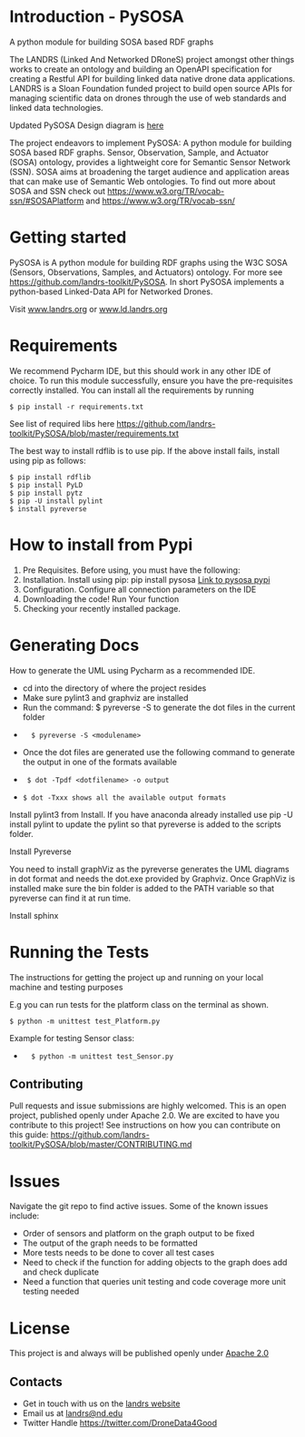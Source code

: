 
# Introduction - PySOSA


A python module for building SOSA  based RDF graphs


The LANDRS (Linked And Networked DRoneS) project amongst other things works to create an ontology and building an OpenAPI specification for creating a Restful API
for building linked data native drone data applications. LANDRS is a Sloan Foundation
funded project to build open source APIs for managing scientific data on drones through the
use of web standards and linked data technologies.

Updated PySOSA Design diagram is [here](https://github.com/landrs-toolkit/PySOSA/blob/master/PySOSA_Design.png)


The project endeavors to implement PySOSA: A python module for building SOSA  based RDF graphs.
Sensor, Observation, Sample, and Actuator (SOSA) ontology, provides a lightweight core for Semantic Sensor Network (SSN).
SOSA aims at broadening the target audience and application areas that can make use of Semantic Web ontologies.
To find out more about SOSA and SSN check out https://www.w3.org/TR/vocab-ssn/#SOSAPlatform  and https://www.w3.org/TR/vocab-ssn/ 

# Getting started

PySOSA is A python module for building RDF graphs using the W3C SOSA (Sensors, Observations, Samples,
and Actuators) ontology. For more see https://github.com/landrs-toolkit/PySOSA. In short PySOSA implements
a python-based Linked-Data API for Networked Drones.

Visit www.landrs.org or www.ld.landrs.org

# Requirements

We recommend Pycharm IDE, but this should work in any other IDE of choice.  To run this module successfully, ensure you have the pre-requisites correctly installed. You can install all the requirements by running
    
    $ pip install -r requirements.txt
    
See list of required libs here https://github.com/landrs-toolkit/PySOSA/blob/master/requirements.txt

The best way to install rdflib is to use pip. If the above install fails, install using pip as follows:
   
    $ pip install rdflib
    $ pip install PyLD
    $ pip install pytz
    $ pip -U install pylint
    $ install pyreverse
    


# How to install from Pypi

1. Pre Requisites. Before using, you must have the following: 
2. Installation. Install using pip: pip install pysosa [Link to pysosa pypi](https://github.com/landrs-toolkit/PySOSA)
3. Configuration. Configure all connection parameters on the IDE
4. Downloading the code! Run Your function
5. Checking your recently installed package.



# Generating Docs

How to generate the UML using Pycharm as a recommended IDE.

* cd into the directory of where the project resides
* Make sure pylint3 and graphviz are installed
* Run the command: $ pyreverse -S <modulename> to generate the dot files in the current folder
*       $ pyreverse -S <modulename>
* Once the dot files are generated use the following command to generate the output in one of the formats available
 *      $ dot -Tpdf <dotfilename> -o output
*     $ dot -Txxx shows all the available output formats

Install pylint3 from Install. If you have anaconda already installed use pip -U install pylint to update the pylint
so that pyreverse is added to the scripts folder.

Install Pyreverse

You need to install graphViz as the pyreverse generates the UML diagrams in dot format and needs the dot.exe
provided by Graphviz. Once GraphViz is installed make sure the bin folder is added to the PATH variable so that
pyreverse can find it at run time.

Install sphinx



# Running the Tests

The instructions for getting the project up and running on your local machine and testing purposes


E.g you can run tests for the platform class on the terminal as shown.

    $ python -m unittest test_Platform.py

Example for testing Sensor class:
*       $ python -m unittest test_Sensor.py
    


## Contributing

Pull requests and issue submissions are highly welcomed. This is an open project, published openly under Apache 2.0. We are
excited to have you contribute to this project!
See instructions on how you can contribute on this guide: https://github.com/landrs-toolkit/PySOSA/blob/master/CONTRIBUTING.md

    

# Issues
Navigate the git repo to find active issues. Some of the known issues include:
- Order of sensors and platform on the graph output to be fixed 
- The output of the graph needs to be formatted
- More tests needs to be done to cover all test cases
- Need to check if the function for adding objects to the graph does add and check duplicate
- Need a function that queries unit testing and code coverage
more unit testing needed

# License
This project is and always will be published openly under [Apache 2.0](https://www.apache.org/licenses/LICENSE-2.0)


## Contacts
 
* Get in touch with us on the [landrs website](https://www.landrs.org/)
* Email us at landrs@nd.edu
* Twitter Handle https://twitter.com/DroneData4Good





